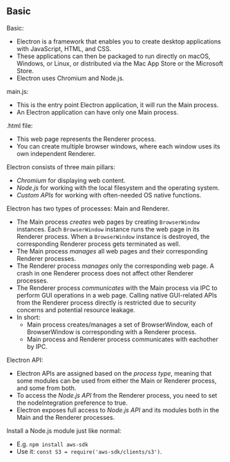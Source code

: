 ## Basic

Basic:
- Electron is a framework that enables you to create desktop applications with JavaScript, HTML, and CSS.
- These applications can then be packaged to run directly on macOS, Windows, or Linux, or distributed via the Mac App Store or the Microsoft Store.
- Electron uses Chromium and Node.js.

main.js:
- This is the entry point Electron application, it will run the Main process.
- An Electron application can have only one Main process.

.html file:
- This web page represents the Renderer process.
- You can create multiple browser windows, where each window uses its own independent Renderer.

Electron consists of three main pillars:
- *Chromium* for displaying web content.
- *Node.js* for working with the local filesystem and the operating system.
- *Custom APIs* for working with often-needed OS native functions.

Electron has two types of processes: Main and Renderer.
- The Main process *creates* web pages by creating `BrowserWindow` instances. Each `BrowserWindow` instance runs the web page in its Renderer process. When a `BrowserWindow` instance is destroyed, the corresponding Renderer process gets terminated as well.
- The Main process *manages* all web pages and their corresponding Renderer processes.
- The Renderer process *manages* only the corresponding web page. A crash in one Renderer process does not affect other Renderer processes.
- The Renderer process *communicates* with the Main process via IPC to perform GUI operations in a web page. Calling native GUI-related APIs from the Renderer process directly is restricted due to security concerns and potential resource leakage.
- In short:
    + Main process creates/manages a set of BrowserWindow, each of BrowserWindow is corresponding with a Renderer process.
    + Main process and Renderer process communicates with eachother by IPC.

Electron API:
- Electron APIs are assigned based on the *process type*, meaning that some modules can be used from either the Main or Renderer process, and some from both.
- To access the *Node.js API* from the Renderer process, you need to set the nodeIntegration preference to true.
- Electron exposes full access to *Node.js API* and its modules both in the Main and the Renderer processes.

Install a Node.js module just like normal:
- E.g. `npm install aws-sdk`
- Use it: `const S3 = require('aws-sdk/clients/s3')`.
